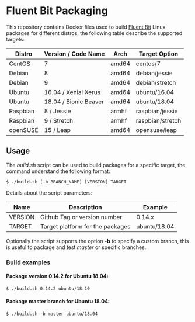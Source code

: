 # Fluent Bit Packaging

This repository contains Docker files used to build [Fluent Bit](http://fluentbit.io) Linux packages for different distros, the following table describe the supported targets:

| Distro       |   Version / Code Name   | Arch   | Target Option           |
|--------------|-------------------------|--------|-------------------------|
| CentOS       |   7                     | amd64  | centos/7                |
| Debian       |   8                     | amd64  | debian/jessie           |
| Debian       |   9                     | amd64  | debian/stretch          |
| Ubuntu       |   16.04 / Xenial Xerus  | amd64  | ubuntu/16.04            |
| Ubuntu       |   18.04 / Bionic Beaver | amd64  | ubuntu/18.04            |
| Raspbian     |   8 / Jessie            | armhf  | raspbian/jessie         |
| Raspbian     |   9 / Stretch           | armhf  | raspbian/stretch        |
| openSUSE     |   15 / Leap             | amd64  | opensuse/leap           |

## Usage

The _build.sh_ script can be used to build packages for a specific target, the command understand the following format:

```
$ ./build.sh [-b BRANCH_NAME] [VERSION] TARGET
```

Details about the script parameters:

| Name        | Description                  | Example                |
|-------------|------------------------------|------------------------|
| VERSION     | Github Tag or version number | 0.14.x                 |
| TARGET      | Target platform for the packages | ubuntu/18.04       |

Optionally the script supports the option __-b__ to specify a custom branch, this is useful to package and test _master_ or specific branches.

### Build examples

#### Package version 0.14.2 for Ubuntu 18.04:

```
$ ./build.sh 0.14.2 ubuntu/18.10
```

#### Package master branch for Ubuntu 18.04:

```
$ ./build.sh -b master ubuntu/18.04
```
